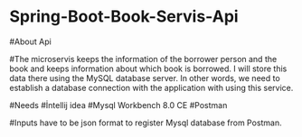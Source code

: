 # Spring-Boot-Book-Servis-Api

#About Api

#The microservis keeps the information of the borrower person and the book and keeps information about which book is borrowed. I will store this data there using the MySQL database server. In other words, we need to establish a database connection with the application with using this service.



#Needs 
#İntellij idea
#Mysql Workbench 8.0 CE
#Postman 


#Inputs have to be json format to register Mysql database from Postman.
